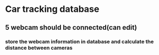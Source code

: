 # Car tracking database
## 5 webcam should be connected(can edit)
### store the webcam information in database and calculate the distance between cameras
